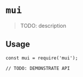 # `mui`

> TODO: description

## Usage

```
const mui = require('mui');

// TODO: DEMONSTRATE API
```
